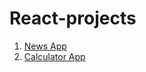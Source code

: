 # React-projects

1. [News App](https://news-app-prajwal.netlify.app/)
2. [Calculator App](https://calculator-prajwal-06.netlify.app/)
